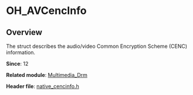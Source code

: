 # OH_AVCencInfo

## Overview

The struct describes the audio/video Common Encryption Scheme (CENC) information.

**Since**: 12

**Related module**: [Multimedia_Drm](capi-multimedia-drm.md)

**Header file**: [native_cencinfo.h](capi-native-cencinfo-h.md)
